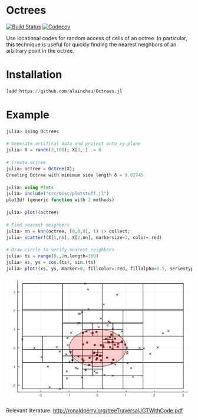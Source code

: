 # Octrees

[![Build Status](https://travis-ci.com/alainchau/Octrees.jl.svg?branch=master)](https://travis-ci.com/alainchau/Octrees.jl)
[![Codecov](https://codecov.io/gh/alainchau/Octrees.jl/branch/master/graph/badge.svg?token=a5St9etPNS)](https://codecov.io/gh/alainchau/Octrees.jl)

Use locational codes for random access of cells of an octree. In particular, this technique is useful for quickly finding the nearest neighbors of an arbitrary point in the octree.



# Installation
```julia
]add https://github.com/alainchau/Octrees.jl
```

# Example
```julia
julia> Using Octrees

# Generate artifical data and project onto xy-plane
julia> X = randn(3,100); X[3,:] .= 0

# Create octree
julia> octree = Octree(X);
Creating Octree with minimum side length δ = 0.02745
   
julia> using Plots
julia> include("src/misc/plotstuff.jl")
plot3d! (generic function with 2 methods)
   
julia> plot!(octree)
  
# Find nearest neighbors
julia> nn = knn(octree, [0,0,0], 1) |> collect;
julia> scatter!(X[1,nn], X[2,nn], markersize=3, color=:red)

# Draw circle to verify nearest neighbors
julia> ts = range(0.,2π,length=100)
julia> xs, ys = cos.(ts), sin.(ts)
julia> plot!(xs, ys, marker=0, fillcolor=:red, fillalpha=0.5, seriestype=:shape)
```

![alt text](https://github.com/alainchau/Octrees.jl/blob/master/src/misc/octree_example.png "Logo Title Text 1")


Relevant literature: http://ronaldperry.org/treeTraversalJGTWithCode.pdf
